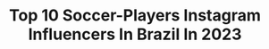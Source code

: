 ---
title: Top 10 Soccer-Players Instagram Influencers In Brazil In 2023
description: >-
  Find top soccer-players Instagram influencers in Brazil in 2023. Most popular hashtags: #tbt #predator #persebaya.
platform: Instagram
hits: 28
text_top: Analyze the top-rated Instagram influencers on inBeat.
text_bottom: Our search engine aggregates 28 Instagram influencers like this in Brazil for you to contact.
profiles:
  - username: "souza0808"
    fullname: >-
      Souza
    bio: >-
      Posse-Go🏘🇧🇷 || Professional Soccer Player (AG @elenko.sports) 🇸🇦@ettifaq (salmo9️⃣1️⃣🙇). No twitter
    location: "Brazil"
    followers: 78269
    engagement: 238
    commentsToLikes: 0.060861
    id: ckaoxdijucssv0i784nnyq1mk
    verified: true
    hashtags: "#ryann11anos"
  - username: "lucastaba_"
    fullname: >-
      Lucas Taba🇧🇷🎩
    bio: >-
      soccer player @flamengo #deusnocomando🙏🏻 📍São Paulo/ SP
    location: "Brazil"
    followers: 4642
    engagement: 1512
    commentsToLikes: 0.106828
    id: ck6ugfub72sfj0j718j13u48e
    verified: false
    hashtags: ""
  - username: "victor_cuesta14"
    fullname: >-
      Victor Cuesta 🇦🇷
    bio: >-
      Soccer player. Jogador do Sport club internacional 🇦🇹🇧🇷⚽ amante del 🎾 Twitter @victorcuesta14 📌 porto alegre, brasil
    location: "Brazil"
    followers: 367730
    engagement: 835
    commentsToLikes: 0.013035
    id: ck5zj8amzh4g90i14acsbmbip
    verified: true
    hashtags: "#sister, #love, #sogro, #vamointer"
  - username: "daniweatherholt"
    fullname: >-
      Dani Weatherholt
    bio: >-
      Living intentionally. Sustainable Pro Soccer Player | @olreign | @Adidas Athlete | @voiceinsport Advocate
    location: "Brazil"
    followers: 18825
    engagement: 587
    commentsToLikes: 0.016825
    id: ck5qe401bylpf0i11r3kq7rs8
    verified: true
    hashtags: "#createdwithadidas"
  - username: "mariana_dantas22"
    fullname: >-
      Mariana Dantas
    bio: >-
      Professional Soccer Player ⚽️ Atleta do @slbenficafeminino Brazilian and Spanish nationality 🇧🇷🇪🇸 . . Twitter 🐦 @dantinhas_22
    location: "Brazil"
    followers: 12303
    engagement: 1218
    commentsToLikes: 0.021106
    id: ck8swrhhkezk50j783hnpjc5j
    verified: false
    hashtags: "#simpsons"
  - username: "railanoficial02"
    fullname: >-
      Railan Reis
    bio: >-
      soccer player @oficialjuventus 🇱🇻⚽️ #VNB #futevôlei @vocenaoebobo ARACI-BA❤️ 👨🏻‍💻 @1clicksportive 👇🎥
    location: "Brazil"
    followers: 35383
    engagement: 234
    commentsToLikes: 0.028440
    id: ck6u3gopoxogt0j71j0ohp37a
    verified: true
    hashtags: "#tbtzinho, #mulquetravesso, #muluquetravesso, #chapainvertida"
  - username: "alexsandro_duarteee"
    fullname: >-
      Alexsandro Duarte da Costa
    bio: >-
      Former soccer player 🇧🇷Brazilian Model- Bkk 🇹🇭 📍Dubai 🇦🇪
    location: "Brazil"
    followers: 41358
    engagement: 186
    commentsToLikes: 0.028172
    id: ckap6mv28gk560i78iy4ariwq
    verified: false
    hashtags: "#blueramakohphangan"
  - username: "leo9"
    fullname: >-
      Leonardo 🇧🇷🇯🇵 レオナルド
    bio: >-
      🙏🏾 Deus na Frente ⚽️🇯🇵 @urawaredsofficial soccer player 👨‍👦 Papai do Marcelinho 💍 Casado @kassiadalbom 🐦 leo9 💼 @mauriciochiodin |@bbmsports |@v2mm
    location: "Brazil"
    followers: 24873
    engagement: 1172
    commentsToLikes: 0.016323
    id: ck5c5v7fa47me0i11ji9tu20n
    verified: true
    hashtags: "#guerreirodef, #koroki, #wearereds, #leo9"
  - username: "davidasilva14"
    fullname: >-
      David Da Silva
    bio: >-
      Professional soccer player @officialterengganufc @fanpacanaro 💍👩🏻❤️ 👶🏽👧🏽 @mobileoutfitters.sp 📱⌚️💻 @haaramloungebar 😚💨💨 Blessed by God Js 1;9. 🙇🏾✝️
    location: "Brazil"
    followers: 216446
    engagement: 1162
    commentsToLikes: 0.016121
    id: ck13674qu52bc0i191fvk0w2l
    verified: true
    hashtags: "#dds14, #predator, #davidasilva, #bonita"
  - username: "bgallo20"
    fullname: >-
      Bruno Gallo 🐔
    bio: >-
      ⚽ | soccer player Tiktok: brunogallo 🇧🇷🇵🇹🇶🇦🇹🇭
    location: "Brazil"
    followers: 48565
    engagement: 172
    commentsToLikes: 0.033304
    id: ckf5shw76fjhj0j23fn359r7t
    verified: true
    hashtags: "#meuparceiro, #amordepaiefilho, #blackouttuesday, #2021"
---